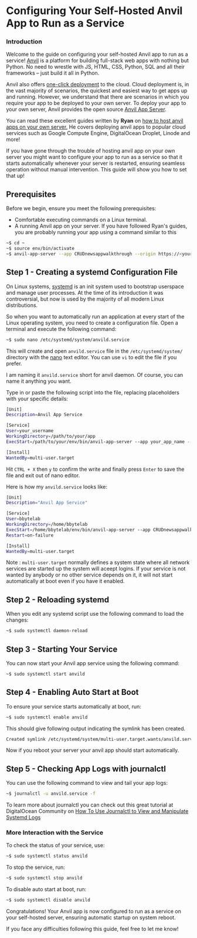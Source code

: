 # Configuring Your Self-Hosted Anvil App to Run as a Service

### Introduction
Welcome to the guide on configuring your self-hosted Anvil app to run as a service! 
[Anvil](https://anvil.works/) is a platform for building full-stack web apps with nothing but Python. No need to wrestle with JS, HTML, CSS, Python, SQL and all their frameworks – just build it all in Python.

Anvil also offers [one-click deployment](https://anvil.works/docs/deployment/quickstart) to the cloud. Cloud deployment is, in the vast majority of scenarios, the quickest and easiest way to get apps up and running. However, we understand that there are scenarios in which you require your app to be deployed to your own server. To deploy your app to your own server, Anvil provides the open source [Anvil App Server](https://anvil.works/docs/deployment/quickstart).

You can read these excellent guides written by **Ryan** on [how to host anvil apps on your own server.](https://anvil.works/docs/how-to/app-server/cloud-deployment-guides) He covers deploying anvil apps to popular cloud services such as Google Compute Engine, DigitalOcean Droplet, Linode and more!

If you have gone through the trouble of hosting anvil app on your own server you might want to configure your app to run as a service so that it starts automatically whenever your server is restarted, ensuring seamless operation without manual intervention. This guide will show you how to set that up!

## Prerequisites
Before we begin, ensure you meet the following prerequisites:
- Comfortable executing commands on a Linux terminal.
- A running Anvil app on your server. If you have followed Ryan's guides, you are probably running your app using a command similar to this
```bash
~$ cd ~
~$ source env/bin/activate
~$ anvil-app-server --app CRUDnewsappwalkthrough --origin https://<your-app-domain>/
```

## Step 1 - Creating a systemd Configuration File
On Linux systems, [systemd](https://systemd.io) is an init system used to bootstrap userspace and manage user processes. At the time of its introduction it was controversial, but now is used by the majority of all modern Linux distributions.

So when you want to automatically run an application at every start of the Linux operating system, you need to create a configuration file. 
Open a terminal and execute the following command:

```bash
~$ sudo nano /etc/systemd/system/anvild.service
```
This will create and open ``anvild.service`` file in the ``/etc/systemd/system/`` directory with the [nano](https://www.nano-editor.org/docs.php) text editor. You can use `vi` to edit the file if you prefer. 

I am naming it ``anvild.service`` short for anvil daemon. Of course, you can name it anything you want.



Type in or paste the following script into the file, replacing placeholders with your specific details:
```bash
[Unit]
Description=Anvil App Service

[Service]
User=your_username
WorkingDirectory=/path/to/your/app
ExecStart=/path/to/your/env/bin/anvil-app-server --app your_app_name --origin https://<your-app-domain>/

[Install]
WantedBy=multi-user.target
```
Hit ``CTRL + X`` then ``y`` to confirm the write and finally press ``Enter`` to save the file and exit out of nano editor.

Here is how my ``anvild.service`` looks like:
```bash
[Unit]
Description="Anvil App Service"

[Service]
User=bbytelab
WorkingDirectory=/home/bbytelab
ExecStart=/home/bbytelab/env/bin/anvil-app-server --app CRUDnewsappwalkthrough --port 80
Restart=on-failure

[Install]
WantedBy=multi-user.target
```

Note :
``multi-user.target`` normally defines a system state where 
all network services are started up the system will aceept logins. If your service is not wanted by anybody or no other service depends on it,
it will not start automatically at boot even if you have it enabled.

## Step 2 - Reloading systemd
When you edit any systemd script use the following command to load the changes:
```bash
~$ sudo systemctl daemon-reload
```

## Step 3 - Starting Your Service
You can now start your Anvil app service using the following command:
```bash
~$ sudo systemctl start anvild
```

## Step 4 - Enabling Auto Start at Boot
To ensure your service starts automatically at boot, run:
```bash
~$ sudo systemctl enable anvild
```
This should give following output indicating the symlink has been created.

```bash
Created symlink /etc/systemd/system/multi-user.target.wants/anvild.service → /etc/systemd/system/anvild.service.
```

Now if you reboot your server your anvil app should start automatically.


## Step 5 - Checking App Logs with journalctl

You can use the following command to view and tail your app logs:
```bash
~$ journalctl -u anvild.service -f
```
To learn more about journalctl you can check out this great tutorial at DigitalOcean Community on
[How To Use Journalctl to View and Manipulate Systemd Logs](https://www.digitalocean.com/community/tutorials/how-to-use-journalctl-to-view-and-manipulate-systemd-logs)


### More Interaction with the Service
To check the status of your service, use:
```bash
~$ sudo systemctl status anvild
```
To stop the service, run:
```bash
~$ sudo systemctl stop anvild
```
To disable auto start at boot, run:
```bash
~$ sudo systemctl disable anvild
```

Congratulations! Your Anvil app is now configured to run as a service on your self-hosted server, ensuring automatic startup on system reboot.

If you face any difficulties following this guide, feel free to let me know!


